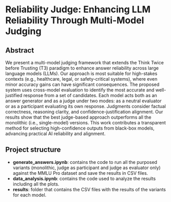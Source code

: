 # Reliability Judge: Enhancing LLM Reliability Through Multi-Model Judging

## Abstract

We present a multi-model judging framework that extends the Think Twice before Trusting (T3) paradigm to enhance answer reliability across large language models (LLMs). Our approach is most suitable for high-stakes contexts (e.g., healthcare, legal, or safety-critical systems), where even minor accuracy gains can have significant consequences. The proposed system uses cross-model evaluation to identify the most accurate and well-justified response from a set of candidates. Each model acts both as an answer generator and as a judge under two modes: as a neutral evaluator or as a participant evaluating its own response. Judgments consider factual correctness, reasoning clarity, and confidence-justification alignment. Our results show that the best judge-based approach outperforms all the monolithic (i.e., single-model) versions. This work contributes a transparent method for selecting high-confidence outputs from black-box models, advancing practical AI reliability and alignment.

## Project structure
- **generate_answers.ipynb**: contains the code to run all the purposed variants (monolithic, judge as participant and judge as evaluator only) against the MMLU Pro dataset and save the results in CSV files.
- **data_analysis.ipynb**: contains the code used to analyze the results including all the plots.
- **results**: folder that contains the CSV files with the results of the variants for each model.